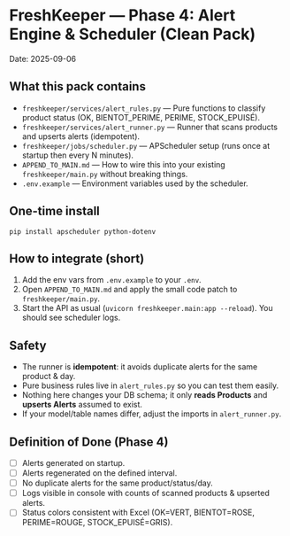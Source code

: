 
# FreshKeeper — Phase 4: Alert Engine & Scheduler (Clean Pack)
Date: 2025-09-06

## What this pack contains
- `freshkeeper/services/alert_rules.py` — Pure functions to classify product status (OK, BIENTOT_PERIME, PERIME, STOCK_EPUISÉ).
- `freshkeeper/services/alert_runner.py` — Runner that scans products and upserts alerts (idempotent).
- `freshkeeper/jobs/scheduler.py` — APScheduler setup (runs once at startup then every N minutes).
- `APPEND_TO_MAIN.md` — How to wire this into your existing `freshkeeper/main.py` without breaking things.
- `.env.example` — Environment variables used by the scheduler.

## One-time install
```
pip install apscheduler python-dotenv
```

## How to integrate (short)
1) Add the env vars from `.env.example` to your `.env`.
2) Open `APPEND_TO_MAIN.md` and apply the small code patch to `freshkeeper/main.py`.
3) Start the API as usual (`uvicorn freshkeeper.main:app --reload`). You should see scheduler logs.

## Safety
- The runner is **idempotent**: it avoids duplicate alerts for the same product & day.
- Pure business rules live in `alert_rules.py` so you can test them easily.
- Nothing here changes your DB schema; it only **reads Products** and **upserts Alerts** assumed to exist.
- If your model/table names differ, adjust the imports in `alert_runner.py`.

## Definition of Done (Phase 4)
- [ ] Alerts generated on startup.
- [ ] Alerts regenerated on the defined interval.
- [ ] No duplicate alerts for the same product/status/day.
- [ ] Logs visible in console with counts of scanned products & upserted alerts.
- [ ] Status colors consistent with Excel (OK=VERT, BIENTOT=ROSE, PERIME=ROUGE, STOCK_EPUISÉ=GRIS).
